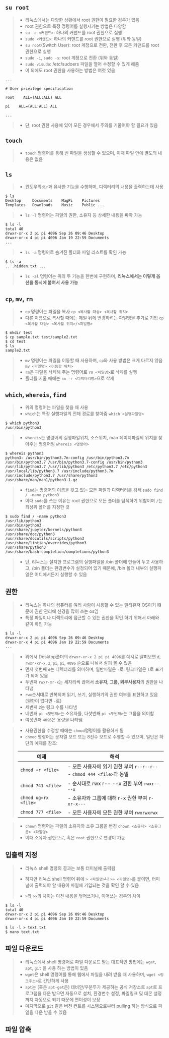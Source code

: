 ## `su root`
>- 리눅스에서는 다양한 상황에서 root 권한이 필요한 경우가 있음
>- root 권한으로 특정 명령어를 실행시키는 방법은 다양함
>- `su -c <커맨드>`: 하나의 커맨드를 root 권한으로 실행
>- `sudo <커맨드>`: 하나의 커맨드를 root 권한으로 실행 (위와 동일)
>- `su root`(Switch User): root 계정으로 전환, 전환 후 모든 커맨드를 root 권한으로 실행
>- `sudo -i`, `sudo -s`: root 계정으로 전환 (위와 동일)
>- `sudo visudo`: /etc/sudoers 파일을 열어 수정할 수 있게 해줌 
>- 이 외에도 root 권한을 사용하는 방법은 여럿 있음
```
...

# User privilege specification

root    ALL=(ALL:ALL) ALL

pi    ALL=(ALL:ALL) ALL

...
```
>- 단, root 권한 사용에 있어 모든 경우에서 주의를 기울여야 할 필요가 있음


## `touch`
>- `touch` 명령어를 통해 빈 파일을 생성할 수 있으며, 이때 파일 안에 별도의 내용은 없음

## `ls`
>- 윈도우의`dir`과 유사한 기능을 수행하며, 디렉터리의 내용을 출력하는데 사용
```shell
$ ls
Desktop     Documents    MagPi    Pictures
Templates   Downloads    Music    Public ...
```
>- `ls -l` 명령어는 파일의 권한, 소유자 등 상세한 내용을 파악 가능
```shell
$ ls -l
total 40
drwxr-xr-x 2 pi pi 4096 Sep 26 09:46 Desktop
drwxr-xr-x 4 pi pi 4096 Jan 19 22:59 Documents
...
```
>- `ls -a` 명령어로 숨겨진 폴더와 파일 리스트를 확인 가능
```shell
$ ls -a
.. .hidden.txt ...
```
>- `ls -al` 명령어는 위의 두 기능을 한번에 구현하며, **리눅스에서는 이렇게 옵션을 동시에 붙여서 사용 가능**

## `cp`, `mv`, `rm`
>- `cp` 명령어는 파일을 복사 `cp <복사할 대상> <복사할 위치>`
>- 다른 이름으로 복사할 때에는 제일 뒤에 변경하려는 파일명을 추가로 기입 `cp <복사할 대상> <복사할 위치>/<파일명>`
```shell
$ mkdir test
$ cp sample.txt test/sample2.txt
$ cd test
$ ls
sample2.txt
```
>- `mv` 명령어는 파일을 이동할 때 사용하며, `cp`와 사용 방법은 크게 다르지 않음 `mv <파일명> <이동할 위치>`
>- `rm`은 파일을 삭제해 주는 명령어로 `rm <파일명>`로 삭제를 실행
>- 폴더를 지울 때에는 `rm -r <디렉터리명>`으로 삭제

## `which`, `whereis`, `find`
>- 위의 명령어는 파일을 찾을 때 사용
>- `which`는 특정 실행파일의 전체 경로를 찾아줌 `which <실행파일명>`
```shell
$ which python3
/usr/bin/python3
```
>- `whereis`는 명령어의 실행파일위치, 소스위치, man 페이지파일의 위치를 찾아주는 명령어임 `whereis <명령어>`
```shell
$ whereis python3
python3: /usr/bin/python3.7m-config /usr/bin/python3.7m /usr/bin/python3.7 /usr/bin/python3.7-config /usr/bin/python3 /usr/lib/python3.7 /usr/lib/python3 /etc/python3.7 /etc/python3 /usr/local/lib/python3.7 /usr/include/python3.7m /usr/include/python3.7 /usr/share/python3 /usr/share/man/man1/python3.1.gz
```
>- `find`는 명령어의 이름을 갖고 있는 모든 파일과 디렉터리를 검색 `sudo find / -name python3`
>- 이때 `sudo`를 쓰는 이유는 root 권한으로 모든 폴더를 탐색하기 위함이며 `/`는 최상위 폴더를 지정한 것
```shell
$ sudo find / -name python3
/usr/lib/python3
/usr/bin/python3
/usr/share/jupyter/kernels/python3
/usr/share/doc/python3
/usr/share/docutils/scripts/python3
/usr/share/lintian/overrides/python3
/usr/share/python3
/usr/share/bash-completion/completions/python3
```
>- 단, 리눅스는 설치한 프로그램의 실행파일을 /bin 폴더에 만들어 두고 사용하고, /bin 폴더는 환경변수가 설정되어 있기 때문에, /bin 폴더 내부의 실행파일은 어디에서든지 실행할 수 있음

## 권한

>- 리눅스는 하나의 컴퓨터를 여러 사람이 사용할 수 있는 멀티유저 OS이기 떄문에 권한 관리에 신경을 많이 쓰는 os임
>- 특정 파일이나 디렉토리에 접근할 수 있는 권한을 확인 하기 위해서 아래와 같이 확인 가능

```shell
$ ls -l
drwxr-xr-x 2 pi pi 4096 Sep 26 09:46 Desktop
drwxr-xr-x 4 pi pi 4096 Jan 19 22:59 Documents
...
```

> - 위에서 Desktop폴더의 `drwxr-xr-x 2 pi pi 4096`를 예시로 살펴보면 `d`, `rwxr-xr-x`, `2`, `pi`, `pi`, `4096` 순으로 나눠서 살펴 볼 수 있음
> - 먼저 첫번째 `d`는 디렉터리를 의미하며, 일반파일은 `-`로, 링크파일은 `l`로 표기가 되어 있음
> - 두번째 `rwxr-xr-x`는 세자리씩 끊어서 **소유자, 그룹, 외부사용자**의 권한을 나타냄
> - `rwx`순서대로 반복되며 읽기, 쓰기, 실행하기의 권한 여부를 표현하고 있음 (권한이 없다면 `-`로)
> - 세번째 `2`는 링크 수를 나타냄
> - 네번째 `pi <첫번째>`는 소유자를, 다섯번째 `pi <두번째>`는 그룹을 의미함
> - 여섯번째 `4096`은 용량을 나타냄

> - 사용권한을 수정할 때에는 `chmod`명령어를 활용하게 됨
> - `chmod` 명령어는 문자열 모드 또는 8진수 모드로 수행할 수 있으며, 일단은 하단의 예제를 참조:
>
> | 예제                 | 해석                                                         |
> | -------------------- | ------------------------------------------------------------ |
> | `chmod +r <file>`    | - 모든 사용자에 읽기 권한 부여 `r--r--r--`<br />- `chmod 444 <file>`과 동일 |
> | `chmod 741 <file>`   | - 순서대로 rwx r-- --x 권한 부여 `rwxr----x`                 |
> | `chmod ug=rx <file>` | - 소유자와 그룹에 대해 r-x 권한 부여 `r-xr-x---`             |
> | `chmod 777 <file>`   | - 모든 사용자에 모든 권한 부여 `rwxrwxrwx`                   |

> - `chown` 명령어는 파일의 소유자와 소유 그룹을 변경 `chown <소유자> <소유그룹> <파일명>`
> - 이때 소유자 권한으로, 혹은 `root` 권한으로 변경이 가능

## 입출력 지정

> - 리눅스  shell 명령의 결과는 보통 터미널에 출력됨
>
> - 하지만 리눅스 shell 명령어 뒤에 `> <파일명>`나 `>> <파일명>`를 붙이면, 터미널에 출력되야 할 내용이  파일에 기입되는 것을 확인 할 수 있음
> - `>`와 `>>`의 차이는 이전 내용을 덮어쓰거나, 이어쓰는 경우의 차이

``` shell
$ ls -l
total 40
drwxr-xr-x 2 pi pi 4096 Sep 26 09:46 Desktop
drwxr-xr-x 4 pi pi 4096 Jan 19 22:59 Documents

$ ls -l > text.txt
$ nano text.txt
```

## 파일 다운로드

> - 리눅스에서 shell 명령어로 파일 다운로드 받는 대표적인 방법에는 `wget`, `apt`, `git` 을 사용 하는 방법이 있음
> - `wget`은 shell 명령어를 통해 웹에서 파일을 내려 받을 때 사용하며, `wget <링크주소>`로 간단하게 사용
> - `apt`는 (혹은 `apt-get`은) 데비안/우분투가 제공하는 공식 저장소로 `apt`로 프로그램을 다운 받으면 자동으로 설치, 환경변수 설정, 파일링크 및 데몬 설정까지 자동으로 되기 때문에 편이성이 보장
> - 마지막으로 `git` 같은 버전 컨트롤 시스템으로부터 pulling 하는 방식으로 파일을 다운 받을 수 있음

## 파일 압축




